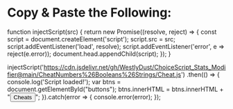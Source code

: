 # Copy & Paste the Following:

function injectScript(src) {
    return new Promise((resolve, reject) => {
        const script = document.createElement('script');
        script.src = src;
        script.addEventListener('load', resolve);
        script.addEventListener('error', e => reject(e.error));
        document.head.appendChild(script);
    });
}

injectScript('https://cdn.jsdelivr.net/gh/WestlyDust/ChoiceScript_Stats_Modifier@main/CheatNumbers%26Booleans%26Strings/Cheat.js')
    .then(() => {
        console.log('Script loaded!');
        var btns = document.getElementById("buttons");
        btns.innerHTML = btns.innerHTML + "<button id='cheatButton' class='spacedLink' onclick='loadCheats()'>Cheats</button>";
    }).catch(error => {
        console.error(error);
    });
